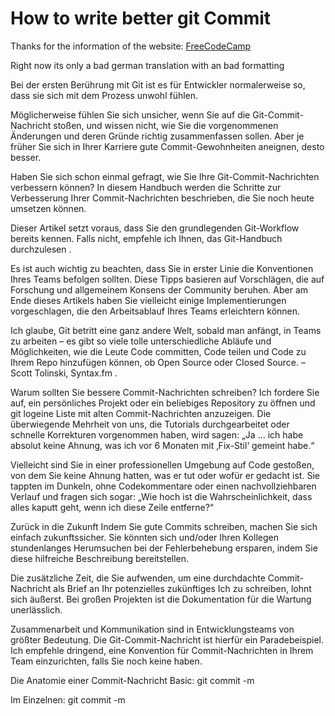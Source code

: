 # How to write better git Commit

Thanks for the information of the website: [FreeCodeCamp](https://www.freecodecamp.org/news/how-to-write-better-git-commit-messages/)

Right now its only a bad german translation with an bad formatting


Bei der ersten Berührung mit Git ist es für Entwickler normalerweise so, dass sie sich mit dem Prozess unwohl fühlen.

Möglicherweise fühlen Sie sich unsicher, wenn Sie auf die Git-Commit-Nachricht stoßen, und wissen nicht, wie Sie die vorgenommenen Änderungen und deren Gründe richtig zusammenfassen sollen. Aber je früher Sie sich in Ihrer Karriere gute Commit-Gewohnheiten aneignen, desto besser.

Haben Sie sich schon einmal gefragt, wie Sie Ihre Git-Commit-Nachrichten verbessern können? In diesem Handbuch werden die Schritte zur Verbesserung Ihrer Commit-Nachrichten beschrieben, die Sie noch heute umsetzen können.

Dieser Artikel setzt voraus, dass Sie den grundlegenden Git-Workflow bereits kennen. Falls nicht, empfehle ich Ihnen, das Git-Handbuch durchzulesen .

Es ist auch wichtig zu beachten, dass Sie in erster Linie die Konventionen Ihres Teams befolgen sollten. Diese Tipps basieren auf Vorschlägen, die auf Forschung und allgemeinem Konsens der Community beruhen. Aber am Ende dieses Artikels haben Sie vielleicht einige Implementierungen vorgeschlagen, die den Arbeitsablauf Ihres Teams erleichtern können.

Ich glaube, Git betritt eine ganz andere Welt, sobald man anfängt, in Teams zu arbeiten – es gibt so viele tolle unterschiedliche Abläufe und Möglichkeiten, wie die Leute Code committen, Code teilen und Code zu Ihrem Repo hinzufügen können, ob Open Source oder Closed Source. – Scott Tolinski, Syntax.fm .

Warum sollten Sie bessere Commit-Nachrichten schreiben?
Ich fordere Sie auf, ein persönliches Projekt oder ein beliebiges Repository zu öffnen und git logeine Liste mit alten Commit-Nachrichten anzuzeigen. Die überwiegende Mehrheit von uns, die Tutorials durchgearbeitet oder schnelle Korrekturen vorgenommen haben, wird sagen: „Ja ... ich habe absolut keine Ahnung, was ich vor 6 Monaten mit ‚Fix-Stil‘ gemeint habe.“

Vielleicht sind Sie in einer professionellen Umgebung auf Code gestoßen, von dem Sie keine Ahnung hatten, was er tut oder wofür er gedacht ist. Sie tappten im Dunkeln, ohne Codekommentare oder einen nachvollziehbaren Verlauf und fragen sich sogar: „Wie hoch ist die Wahrscheinlichkeit, dass alles kaputt geht, wenn ich diese Zeile entferne?“

Zurück in die Zukunft
Indem Sie gute Commits schreiben, machen Sie sich einfach zukunftssicher. Sie könnten sich und/oder Ihren Kollegen stundenlanges Herumsuchen bei der Fehlerbehebung ersparen, indem Sie diese hilfreiche Beschreibung bereitstellen.

Die zusätzliche Zeit, die Sie aufwenden, um eine durchdachte Commit-Nachricht als Brief an Ihr potenzielles zukünftiges Ich zu schreiben, lohnt sich äußerst. Bei großen Projekten ist die Dokumentation für die Wartung unerlässlich.

Zusammenarbeit und Kommunikation sind in Entwicklungsteams von größter Bedeutung. Die Git-Commit-Nachricht ist hierfür ein Paradebeispiel. Ich empfehle dringend, eine Konvention für Commit-Nachrichten in Ihrem Team einzurichten, falls Sie noch keine haben.

Die Anatomie einer Commit-Nachricht
Basic:
git commit -m <message>

Im Einzelnen:
git commit -m <title> -m <description>

5 Schritte zum Schreiben besserer Commit-Nachrichten
Lassen Sie uns die vorgeschlagenen Richtlinien zusammenfassen:

Großschreibung und Zeichensetzung: Schreiben Sie das erste Wort groß und beenden Sie es nicht mit einem Satzzeichen. Denken Sie bei der Verwendung konventioneller Commits daran, nur Kleinbuchstaben zu verwenden.
Stimmung: Verwenden Sie in der Betreffzeile den Imperativ. Beispiel – Add fix for dark mode toggle state. Der Imperativ gibt den Ton an, als würden Sie einen Befehl oder eine Bitte erteilen.
Commit-Typ: Geben Sie den Commit-Typ an. Es wird empfohlen und kann sogar noch nützlicher sein, einen einheitlichen Satz von Wörtern zur Beschreibung Ihrer Änderungen zu haben. Beispiel: Bugfix, Update, Refactoring, Bump usw. Weitere Informationen finden Sie im Abschnitt zu konventionellen Commits weiter unten.
Länge: Die erste Zeile sollte idealerweise nicht länger als 50 Zeichen sein und der Textkörper sollte auf 72 Zeichen beschränkt sein.
Inhalt: Seien Sie direkt und vermeiden Sie Füllwörter und -phrasen in diesen Sätzen (Beispiele: obwohl, vielleicht, ich denke, irgendwie). Denken Sie wie ein Journalist.

So entdecken Sie den Journalisten in sich
Ich hätte nie gedacht, dass mein Nebenfach Journalismus meiner zukünftigen Karriere als Softwareentwickler zugute kommen würde, aber so ist es nun einmal!

Journalisten und Autoren stellen sich selbst Fragen, um sicherzustellen, dass ihr Artikel detailliert und unkompliziert ist und alle Fragen des Lesers beantwortet.

Beim Schreiben eines Artikels versuchen sie, die Fragen „Wer“ , „Was“ , „Wo“ , „Wann“ , „Warum “ und „Wie“ zu beantworten. Für Commit-Zwecke ist es am wichtigsten, das „Was“ und „Warum“ für unsere Commit-Nachrichten zu beantworten.

Um durchdachte Commits zu erstellen, sollten Sie Folgendes berücksichtigen:

Warum habe ich diese Änderungen vorgenommen?
Welche Wirkung haben meine Änderungen gehabt?
Warum war die Änderung notwendig?
Worauf beziehen sich die Änderungen?
Gehen Sie davon aus, dass der Leser nicht versteht, worum es bei dem Commit geht. Er hat möglicherweise keinen Zugriff auf die Story mit den detaillierten Hintergründen der Änderung.

Erwarten Sie nicht, dass der Code selbsterklärend ist. Dies ähnelt dem obigen Punkt.

Für Sie als Programmierer mag es offensichtlich erscheinen, wenn Sie etwas wie CSS-Stile aktualisieren, da es visuell ist. Sie wissen vielleicht genau, warum diese Änderungen zu diesem Zeitpunkt erforderlich waren, aber es ist unwahrscheinlich, dass Sie sich Hunderte von Pull Requests später daran erinnern werden, warum Sie das getan haben.

Machen Sie deutlich, warum diese Änderung vorgenommen wurde, und geben Sie an, ob sie für die Funktionalität entscheidend sein könnte oder nicht.

Die Unterschiede sind unten aufgeführt:

git commit -m 'Add margin'
git commit -m 'Add margin to nav items to prevent them from overlapping the logo'
Es ist klar, was davon für zukünftige Leser nützlicher sein wird.

Stellen Sie sich vor, Sie schreiben einen wichtigen, nachrichtlichen Artikel. Geben Sie eine Überschrift an, die zusammenfasst, was passiert ist und worauf es ankommt. Geben Sie dann im Hauptteil geordnet weitere Einzelheiten an.

In der Filmbranche heißt es oft „Zeigen, nicht erzählen“, wobei visuelle Elemente als Kommunikationsmedium verwendet werden, anstatt das Geschehen verbal zu erklären.

In unserem Fall heißt es: „ Erzählen , nicht [nur] zeigen“ – obwohl uns einige visuelle Hilfsmittel wie der Browser zur Verfügung stehen, ergeben sich die meisten Einzelheiten aus dem Lesen des physischen Codes.

Wenn Sie VSCode verwenden, laden Sie die Git Blame -Erweiterung herunter. Dies ist ein Paradebeispiel dafür, wann nützliche Commit-Nachrichten für zukünftige Entwickler hilfreich sind.

Dieses Plugin listet die Person auf, die die Änderung vorgenommen hat, das Datum der Änderungen sowie die inline kommentierte Commit-Nachricht.

Stellen Sie sich vor, wie nützlich dies bei der Fehlerbehebung oder beim Zurückverfolgen von vorgenommenen Änderungen sein könnte. Weitere lobende Erwähnungen zum Anzeigen historischer Git-Informationen sind Git History und GitLens .

Konventionelle Commits
Nachdem wir nun die grundlegende Commit-Struktur einer guten Commit-Nachricht behandelt haben, möchte ich konventionelle Commits vorstellen, um einige Einzelheiten zum Erstellen solider Commit-Nachrichten zu liefern.

Bei D2iQ verwenden wir Conventional Commit, eine bewährte Methode in Entwicklungsteams. Conventional Commit ist eine Formatierungskonvention, die eine Reihe von Regeln zur Formulierung einer konsistenten Commit-Nachrichtenstruktur bereitstellt, wie folgt:

<type>[optional scope]: <description>

[optional body]

[optional footer(s)]
Der Commit-Typ kann Folgendes umfassen:

feat– Mit den Änderungen wird eine neue Funktion eingeführt
fix– Es ist ein Bugfix aufgetreten
chore– Änderungen, die sich nicht auf einen Fix oder ein Feature beziehen und keine Quell- oder Testdateien ändern (z. B. Aktualisieren von Abhängigkeiten)
refactor– überarbeiteter Code, der weder einen Fehler behebt noch eine Funktion hinzufügt
docs– Aktualisierungen der Dokumentation wie etwa der README-Datei oder anderer Markdown-Dateien
style– Änderungen, die die Bedeutung des Codes nicht beeinflussen, wahrscheinlich im Zusammenhang mit der Codeformatierung wie Leerzeichen, fehlende Semikolons usw.
test– einschließlich neuer oder korrigierender Prüfungen
perf– Leistungsverbesserungen
ci– kontinuierliche Integration im Zusammenhang
build– Änderungen, die das Build-System oder externe Abhängigkeiten betreffen
revert– macht ein vorheriges Commit rückgängig
Die Betreffzeile des Commit-Typs sollte vollständig in Kleinbuchstaben und mit einer Zeichenbegrenzung versehen sein, um prägnante Beschreibungen zu ermöglichen.

Der optionale Commit-Text sollte verwendet werden, um weitere Details bereitzustellen, die nicht in die Zeichenbeschränkungen der Betreffzeilenbeschreibung passen.

Es ist auch ein guter Ort, um BREAKING CHANGE: <description>den Grund für eine wesentliche Änderung innerhalb des Commits zu notieren.

Auch der Footer ist optional. Wir verwenden ihn, um beispielsweise auf die JIRA-Story zu verlinken, die mit diesen Änderungen geschlossen würde: Closes D2IQ-<JIRA #>.

Beispiel für ein vollständiges konventionelles Commit
fix: fix foo to enable bar

This fixes the broken behavior of the component by doing xyz. 

BREAKING CHANGE
Before this fix foo wasn't enabled at all, behavior changes from <old> to <new>

Closes D2IQ-12345
Um sicherzustellen, dass diese Commit-Konventionen für alle Entwickler einheitlich bleiben, kann die Lintierung von Commit-Nachrichten konfiguriert werden, bevor Änderungen hochgeladen werden können. Commitizen ist ein großartiges Tool, um Standards durchzusetzen, die semantische Versionierung zu synchronisieren und bietet weitere hilfreiche Funktionen.

Um die Übernahme dieser Konventionen zu erleichtern, ist es hilfreich, Richtlinien für Commits in eine Beitrags- oder README-Markdown-Datei in Ihren Projekten aufzunehmen.

Konventionelle Commits funktionieren besonders gut mit semantischer Versionierung (weitere Informationen finden Sie unter SemVer.org ), wo Commit-Typen die entsprechende Version für die Veröffentlichung aktualisieren können. Weitere Informationen zu konventionellen Commits finden Sie hier .

Commit-Nachrichtenvergleiche
Sehen Sie sich die folgenden Nachrichten an und prüfen Sie, wie viele der vorgeschlagenen Richtlinien in jeder Kategorie abgehakt werden.

Gut
feat: improve performance with lazy load implementation for images
chore: update npm dependency to latest version
Fix bug preventing users from submitting the subscribe form
Update incorrect client phone number within footer body per client request

Schlecht
fixed bug on landing page
Changed style
oops
I think I fixed it this time?
leere Commit-Nachrichten
Abschluss
Das Schreiben guter Commit-Nachrichten ist eine äußerst nützliche Fähigkeit, die Sie entwickeln sollten, und es hilft Ihnen, mit Ihrem Team zu kommunizieren und zusammenzuarbeiten. Commits dienen als Archiv für Änderungen. Sie können zu einem alten Manuskript werden, das uns hilft, die Vergangenheit zu entschlüsseln und in Zukunft begründete Entscheidungen zu treffen.

Es gibt bereits einen Satz vereinbarter Standards, an die wir uns halten können. Wenn sich Ihr Team jedoch auf eine Konvention einigt, die für künftige Leser aussagekräftig ist, wird es zweifellos langfristige Vorteile geben.

In diesem Artikel haben wir einige Taktiken kennengelernt, um unsere Commit-Nachrichten zu verbessern. Wie können diese Techniken Ihrer Meinung nach Ihre Commits verbessern?

Ich hoffe, Sie haben etwas Neues gelernt, danke fürs Lesen!

